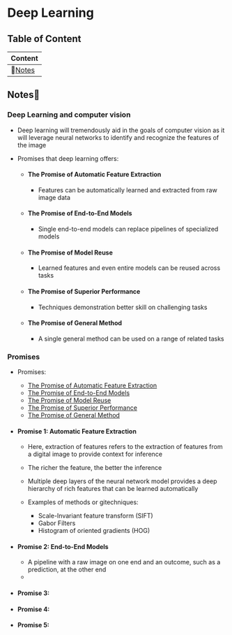 # Deep Learning

## Table of Content
| Content      |
| ------------ |
| 📒[Notes](#content-notes) |

## <p id='content-notes'>Notes📒</p>
### Deep Learning and computer vision
- Deep learning will tremendously aid in the goals of computer vision as it will leverage neural networks to identify and recognize the features of the image

- Promises that deep learning offers:
    - #### The Promise of Automatic Feature Extraction
        - Features can be automatically learned and extracted from raw image data
    - #### The Promise of End-to-End Models
        - Single end-to-end models can replace pipelines of specialized models
    - #### The Promise of Model Reuse
        - Learned features and even entire models can be reused across tasks
    - #### The Promise of Superior Performance
        - Techniques demonstration better skill on challenging tasks
    - #### The Promise of General Method
        - A single general method can be used on a range of related tasks


### Promises
- Promises:
    - [The Promise of Automatic Feature Extraction](#promise-1)
    - [The Promise of End-to-End Models](#promise-2)
    - [The Promise of Model Reuse](#promise-3)
    - [The Promise of Superior Performance](#promise-4)
    - [The Promise of General Method](#promise-5)

- #### <p id='promise-1'>Promise 1: Automatic Feature Extraction</p>
    - Here, extraction  of features refers to the extraction of features from a digital image to provide context for inference
    
    - The richer the feature, the better the inference
    
    - Multiple deep layers of the neural network model provides a deep hierarchy of rich features that can be learned automatically
    
    - Examples of methods or gitechniques:
        - Scale-Invariant feature transform (SIFT)
        - Gabor Filters
        - Histogram of oriented gradients (HOG)

- #### <p id='promise-2'>Promise 2: End-to-End Models</p>
    - A pipeline with a raw image on one end and an outcome, such as a prediction, at the other end
    - 

- #### <p id='promise-3'>Promise 3:</p>


- #### <p id='promise-4'>Promise 4:</p>


- #### <p id='promise-5'>Promise 5:</p>

